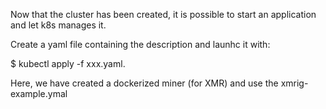 Now that the cluster has been created, it is possible to start an application and let k8s manages it.

Create a yaml file containing the description and launhc it with:


$ kubectl apply -f xxx.yaml.

Here, we have created a dockerized miner (for XMR) and use the xmrig-example.ymal

